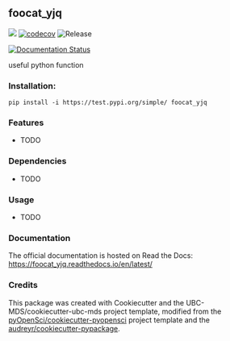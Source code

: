 ## foocat_yjq 

![](https://github.com/jasmineqyj/foocat_yjq/workflows/build/badge.svg) [![codecov](https://codecov.io/gh/jasmineqyj/foocat_yjq/branch/master/graph/badge.svg)](https://codecov.io/gh/jasmineqyj/foocat_yjq) ![Release](https://github.com/jasmineqyj/foocat_yjq/workflows/Release/badge.svg)

[![Documentation Status](https://readthedocs.org/projects/foocat_yjq/badge/?version=latest)](https://foocat_yjq.readthedocs.io/en/latest/?badge=latest)

 useful python function

### Installation:

```
pip install -i https://test.pypi.org/simple/ foocat_yjq
```

### Features
- TODO

### Dependencies

- TODO

### Usage

- TODO

### Documentation
The official documentation is hosted on Read the Docs: <https://foocat_yjq.readthedocs.io/en/latest/>

### Credits
This package was created with Cookiecutter and the UBC-MDS/cookiecutter-ubc-mds project template, modified from the [pyOpenSci/cookiecutter-pyopensci](https://github.com/pyOpenSci/cookiecutter-pyopensci) project template and the [audreyr/cookiecutter-pypackage](https://github.com/audreyr/cookiecutter-pypackage).
